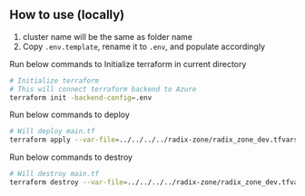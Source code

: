 ## How to use (locally)

1. cluster name will be the same as folder name
2. Copy `.env.template`, rename it to `.env`, and populate accordingly

Run below commands to Initialize terraform in current directory

```sh
# Initialize terraform
# This will connect terraform backend to Azure
terraform init -backend-config=.env
```

Run below commands to deploy

```sh
# Will deploy main.tf
terraform apply --var-file=../../../../radix-zone/radix_zone_dev.tfvars
```

Run below commands to destroy

```sh
# Will destroy main.tf
terraform destroy --var-file=../../../../radix-zone/radix_zone_dev.tfvars
```
